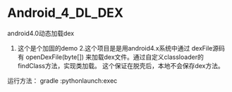 # Android_4_DL_DEX
android4.0动态加载dex
1. 这个是个加固的demo
2.这个项目是是用android4.x系统中通过 dexFile源码有 openDexFile(byte[]) 来加载dex文件。通过自定义classloader的findClass方法，实现类加载。
  这个保证在脱壳后，本地不会保存dex方法。
  
  
运行方法：
     gradle :pythonlaunch:exec
  




